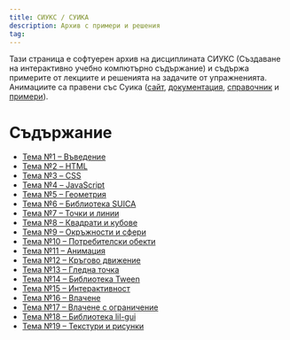 ```yaml
---
title: СИУКС / СУИКА
description: Архив с примери и решения
tag: 
---
```


Тази страница е софтуерен архив на дисциплината СИУКС
(Създаване на интерактивно учебно компютърно съдържание) и
съдържа примерите от лекциите и решенията на
задачите от упражненията. Анимациите са правени със Суика
([сайт](https://boytchev.github.io/suica/),
[документация](https://boytchev.github.io/suica/docs/user-guide.html),
[справочник](https://boytchev.github.io/suica/docs/cheat-sheet.pdf)
и [примери](https://boytchev.github.io/suica/docs/examples.html)).


# Съдържание

- [Тема №1 &ndash; Въведение](01/index.md)
- [Тема №2 &ndash; HTML](02/index.md)
- [Тема №3 &ndash; CSS](03/index.md)
- [Тема №4 &ndash; JavaScript](04/index.md)
- [Тема №5 &ndash; Геометрия](05/index.md)
- [Тема №6 &ndash; Библиотека SUICA](06/index.md)
- [Тема №7 &ndash; Точки и линии](07/index.md)
- [Тема №8 &ndash; Квадрати и кубове](08/index.md)
- [Тема №9 &ndash; Окръжности и сфери](09/index.md)
- [Тема №10 &ndash; Потребителски обекти](10/index.md)
- [Тема №11 &ndash; Анимация](11/index.md)
- [Тема №12 &ndash; Кръгово движение](12/index.md)
- [Тема №13 &ndash; Гледна точка](13/index.md)
- [Тема №14 &ndash; Библиотека Tween](14/index.md)
- [Тема №15 &ndash; Интерактивност](15/index.md)
- [Тема №16 &ndash; Влачене](16/index.md)
- [Тема №17 &ndash; Влачене с ограничение](17/index.md)
- [Тема №18 &ndash; Библиотека lil-gui](18/index.md)
- [Тема №19 &ndash; Текстури и рисунки](19/index.md)

